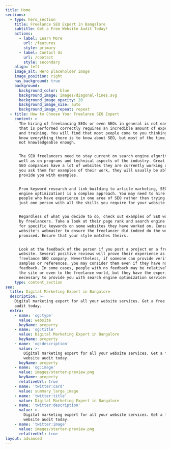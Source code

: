 ```yaml
---
title: Home
sections:
  - type: hero_section
    title: Freelance SEO Expert in Bangalore
    subtitle: Get a Free Website Audit Today!
    actions:
      - label: Learn More
        url: /features
        style: primary
      - label: Contact Us
        url: /contact
        style: secondary
    align: left
    image_alt: Hero placeholder image
    image_position: right
    has_background: true
    background:
      background_color: blue
      background_image: images/diagonal-lines.svg
      background_image_opacity: 20
      background_image_size: auto
      background_image_repeat: repeat
  - title: How to Choose Your Freelance SEO Expert
    content: >
      The hiring of freelancing SEOs or even SEOs in general is not easy. An SEO
      that is performed correctly requires an incredible amount of experience
      and training. You will find that most people come to you thinking they
      know everything there is to know about SEO, but most of the time, they're
      not knowledgeable enough.


      The SEO freelancers need to stay current on search engine algorithms, as
      well as on programs and technical aspects of the industry. Great freelance
      SEO companies have a lot of websites they are currently working on, so if
      you ask them for examples of their work, they will usually be able to
      provide you with examples.


      From keyword research and link building to article marketing, SEO (search
      engine optimization) is a complex approach. You may need to hire several
      people who have experience in one area of SEO rather than trying to find
      just one person with all the skills you require for your website.


      Regardless of what you decide to do, check out examples of SEO work done
      by freelancers. Take a look at their page rank and search engine results
      for specific keywords on some websites they have worked on. Consult the
      website's webmaster to ensure the freelancer did indeed do the work they
      promised. Ensure that your style matches theirs.


      Look at the feedback of the person if you post a project on a freelance
      website. Several positive reviews will prove their experience as a
      freelance SEO company. Nevertheless, if someone can provide verifiable
      samples or references, you may consider them even if they have no
      feedback. In some cases, people with no feedback may be relatively new to
      the site or even to the freelance world, but they have the experience
      necessary to provide you with search engine optimization services.
    type: content_section
seo:
  title: Digital Marketing Expert in Bangalore
  description: >-
    Digital marketing expert for all your website services. Get a free website
    audit today.
  extra:
    - name: 'og:type'
      value: website
      keyName: property
    - name: 'og:title'
      value: Digital Marketing Expert in Bangalore
      keyName: property
    - name: 'og:description'
      value: >-
        Digital marketing expert for all your website services. Get a free
        website audit today.
      keyName: property
    - name: 'og:image'
      value: images/starter-preview.png
      keyName: property
      relativeUrl: true
    - name: 'twitter:card'
      value: summary_large_image
    - name: 'twitter:title'
      value: Digital Marketing Expert in Bangalore
    - name: 'twitter:description'
      value: >-
        Digital marketing expert for all your website services. Get a free
        website audit today.
    - name: 'twitter:image'
      value: images/starter-preview.png
      relativeUrl: true
layout: advanced
---
```

